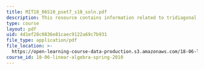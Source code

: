 ```yaml
---
title: MIT18_06S10_pset7_s10_soln.pdf
description: This resource contains information related to tridiagonal matrix of order n.
type: course
layout: pdf
uid: 4d1ef28c0836e81caec9122a69c7b931
file_type: application/pdf
file_location: >-
  https://open-learning-course-data-production.s3.amazonaws.com/18-06-linear-algebra-spring-2010/4d1ef28c0836e81caec9122a69c7b931_MIT18_06S10_pset7_s10_soln.pdf
course_id: 18-06-linear-algebra-spring-2010
---
```

